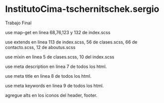 # InstitutoCima-tschernitschek.sergio
Trabajo Final



use map-get en linea 68,76,123 y 132 de index.scss

use extends en linea 113 de index.scss, 56 de clases.scss, 66 de contacto.scss, 12 de aboutus.scss


use mixin en linea 5 de clases.scss, 10 del index.scss

use meta description en linea 7 de todos los html.

use meta title en linea 8 de todos los html.

use meta keywords en linea 9 de todos los html.

agregue alts en los iconos del header, footer. 
